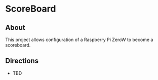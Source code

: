 # ScoreBoard

## About
This project allows configuration of a Raspberry Pi ZeroW to become a scoreboard.

## Directions
* TBD
